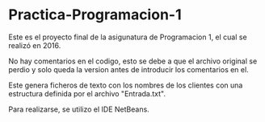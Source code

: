 # Practica-Programacion-1

Este es el proyecto final de la asigunatura de Programacion 1, el cual se realizó en 2016.

No hay comentarios en el codigo, esto se debe a que el archivo original se perdio y solo queda la version antes de introducir los comentarios en el.

Este genera ficheros de texto con los nombres de los clientes con una estructura definida por el archivo "Entrada.txt".

Para realizarse, se utilizo el IDE NetBeans.
